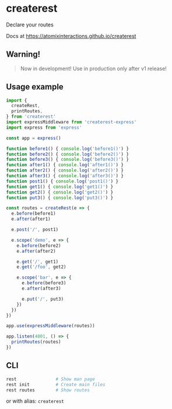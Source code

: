 # createrest

Declare your routes

Docs at https://atomixinteractions.github.io/createrest


## Warning!

> Now in development! Use in production only after v1 release!


## Usage example

```js
import {
  createRest,
  printRoutes,
} from 'createrest'
import expressMiddleware from 'createrest-express'
import express from 'express'

const app = express()

function before1() { console.log('before1()') }
function before2() { console.log('before2()') }
function before3() { console.log('before3()') }
function after1() { console.log('after1()') }
function after2() { console.log('after2()') }
function after3() { console.log('after3()') }
function post1() { console.log('post1()') }
function get1() { console.log('get1()') }
function get2() { console.log('get2()') }
function put3() { console.log('put3()') }

const routes = createRest(e => {
  e.before(before1)
  e.after(after1)

  e.post('/', post1)

  e.scope('demo', e => {
    e.before(before2)
    e.after(after2)

    e.get('/', get1)
    e.get('/foo', get2)

    e.scope('bar', e => {
      e.before(before3)
      e.after(after3)

      e.put('/', put3)
    })
  })
})

app.use(expressMiddleware(routes))

app.listen(4001, () => {
  printRoutes(routes)
})
```


## CLI

```bash
rest               # Show man page
rest init          # Create main files
rest routes        # Show routes
```

or with alias: `createrest`
